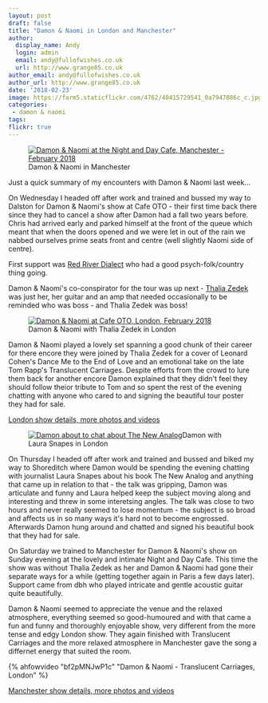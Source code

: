 ```yaml
---
layout: post
draft: false
title: "Damon & Naomi in London and Manchester"
author:
  display_name: Andy
  login: admin
  email: andy@fullofwishes.co.uk
  url: http://www.grange85.co.uk
author_email: andy@fullofwishes.co.uk
author_url: http://www.grange85.co.uk
date: '2018-02-23'
image: https://farm5.staticflickr.com/4762/40415729541_0a7947886c_c.jpg
categories:
 - damon & naomi
tags:
flickr: true
---
```

<figure><a data-flickr-embed="true"  href="https://www.flickr.com/photos/grange85/40415729541/in/dateposted/" title="Damon & Naomi at the Night and Day Cafe, Manchester - February 2018"><img src="https://farm5.staticflickr.com/4762/40415729541_0a7947886c_c.jpg" alt="Damon & Naomi at the Night and Day Cafe, Manchester - February 2018"></a><figcaption>Damon & Naomi in Manchester</figcaption></figure>

Just a quick summary of my encounters with Damon & Naomi last week&hellip;

On Wednesday I headed off after work and trained and bussed my way to Dalston for Damon & Naomi's show at Cafe OTO - their first time back there since they had to cancel a show after Damon had a fall two years before. Chris had arrived early and parked himself at the front of the queue which meant that when the doors opened and we were let in out of the rain we nabbed ourselves prime seats front and centre (well slightly Naomi side of centre).

First support was <a href="https://redriverdialect.bandcamp.com/album/broken-stay-open-sky">Red River Dialect</a> who had a good psych-folk/country thing going.

Damon & Naomi's co-conspirator for the tour was up next - <a href="https://thaliazedek.bandcamp.com/">Thalia Zedek</a> was just her, her guitar and an amp that needed occasionally to be reminded who was boss - and Thalia Zedek was boss!

<figure><a data-flickr-embed="true"  href="https://www.flickr.com/photos/grange85/39380321755/in/album-72157690467844992/" title="Damon & Naomi at Cafe OTO, London, February 2018"><img src="https://farm5.staticflickr.com/4705/39380321755_256707d664_c.jpg" alt="Damon & Naomi at Cafe OTO, London, February 2018"></a><figcaption>Damon & Naomi with Thalia Zedek in London</figcaption></figure>

Damon & Naomi played a lovely set spanning a good chunk of their career for there encore they were joined by Thalia Zedek for a cover of Leonard Cohen's Dance Me to the End of Love and an emotional take on the late Tom Rapp's Translucent Carriages. Despite efforts from the crowd to lure them back for another encore Damon explained that they didn't feel they should follow theior tribute to Tom and so spent the rest of the evening chatting with anyone who cared to and signing the beautiful tour poster they had for sale.

<a href="/database/damon-and-naomi/shows/2018/2018-02-14-damon-and-naomi-cafe-oto-london-uk/">London show details, more photos and videos</a>

<div class="col-md-4 float-right"><figure><a data-flickr-embed="true"  href="https://www.flickr.com/photos/grange85/40286576991/in/datetaken/" title="Damon about to chat about The New Analog"><img src="https://farm5.staticflickr.com/4607/40286576991_5f0be67409.jpg" alt="Damon about to chat about The New Analog"></a>Damon with Laura Snapes in London</figure></div>
On Thursday I headed off after work and trained and bussed and biked my way to Shoreditch where Damon would be spending the evening chatting with journalist Laura Snapes about his book The New Analog and anything that came up in relation to that - the talk was gripping, Damon was articulate and funny and Laura helped keep the subject moving along and interesting and threw in some interetsing angles. The talk was close to two hours and never really seemed to lose momentum - the subject is so broad and affects us in so many ways it's hard not to become engrossed. Afterwards Damon hung around and chatted and signed his beautiful book that they had for sale.

On Saturday we trained to Manchester for Damon & Naomi's show on Sunday evening at the lovely and intimate Night and Day Cafe. This time the show was without Thalia Zedek as her and Damon & Naomi had gone their separate ways for a while (getting together again in Paris a few days later). Support came from dbh who played intricate and gentle acoustic guitar quite beautifully.

Damon & Naomi seemed to appreciate the venue and the relaxed atmosphere, everything seemed so good-humoured and with that came a fun and funny and thoroughly enjoyable show, very different from the more tense and edgy London show. They again finished with Translucent Carriages and the more relaxed atmosphere in Manchester gave the song a differnet energy that suited the room.

{% ahfowvideo "bf2pMNJwP1c" "Damon & Naomi - Translucent Carriages, London" %}

<a href="/database/damon-and-naomi/shows/2018/2018-02-18-damon-and-naomi-night-and-day-cafe-manchester-uk/">Manchester show details, more photos and videos</a>
